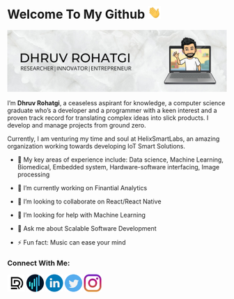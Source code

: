 # Welcome To My Github <img src="https://github.com/dhruv53/dhruv53/blob/main/wave.gif" width=30/>
<img src="https://github.com/dhruv53/dhruv53/blob/main/banner.png"/>



I’m **Dhruv Rohatgi**, a ceaseless aspirant for knowledge, a computer science graduate who’s a developer and a programmer with a keen interest and a proven track record for translating complex ideas into slick products. I develop and manage projects from ground zero.

Currently, I am venturing my time and soul at HelixSmartLabs, an amazing organization working towards developing IoT Smart Solutions.

- 🔭 My key areas of experience include: Data science, Machine Learning, Biomedical, Embedded system, Hardware-software interfacing, Image processing<br/>

- 🌱 I’m currently working on Finantial Analytics 
- 👯 I’m looking to collaborate on React/React Native
- 🤔 I’m looking for help with Machine Learning
- 💬 Ask me about Scalable Software Development
- ⚡ Fun fact: Music can ease your mind


### Connect With Me:<br/>
<a href="http://www.dhruvrohatgi.com/"><img src="https://github.com/dhruv53/dhruv53/blob/main/logo.png" width=40/></a>
<a href="http://www.helixsmartlabs.in/"><img src="https://github.com/dhruv53/dhruv53/blob/main/helix_circle.png" width=40/></a>
<a href="https://www.linkedin.com/in/dhruv-rohatgi-400251140/"><img src="https://github.com/dhruv53/dhruv53/blob/main/linkedin.png" width=40/></a>
<a href="https://twitter.com/DhruvRohatgi2"><img src="https://github.com/dhruv53/dhruv53/blob/main/twitter.png" width=40/></a>
<a href="https://www.instagram.com/dhruv_rohatgi/"><img src="https://github.com/dhruv53/dhruv53/blob/main/instagram.png" width=40/></a>
